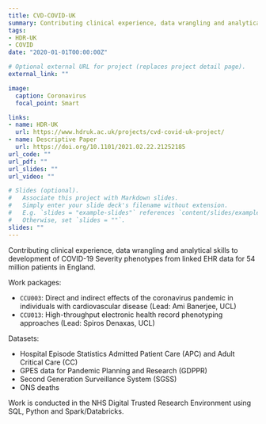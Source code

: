 ```yaml
---
title: CVD-COVID-UK
summary: Contributing clinical experience, data wrangling and analytical skills to development of COVID-19 Severity phenotypes from linked EHR data for 54 million patients in England.
tags:
- HDR-UK
- COVID
date: "2020-01-01T00:00:00Z"

# Optional external URL for project (replaces project detail page).
external_link: ""

image:
  caption: Coronavirus
  focal_point: Smart

links:
- name: HDR-UK
  url: https://www.hdruk.ac.uk/projects/cvd-covid-uk-project/
- name: Descriptive Paper
  url: https://doi.org/10.1101/2021.02.22.21252185
url_code: ""
url_pdf: ""
url_slides: ""
url_video: ""

# Slides (optional).
#   Associate this project with Markdown slides.
#   Simply enter your slide deck's filename without extension.
#   E.g. `slides = "example-slides"` references `content/slides/example-slides.md`.
#   Otherwise, set `slides = ""`.
slides: ""
---
```

Contributing clinical experience, data wrangling and analytical skills to development of COVID-19 Severity phenotypes from linked EHR data for 54 million patients in England.

Work packages:

* `CCU003`: Direct and indirect effects of the coronavirus pandemic in individuals with cardiovascular disease (Lead: Ami Banerjee, UCL)
* `CCU013`: High-throughput electronic health record phenotyping approaches (Lead: Spiros Denaxas, UCL)

Datasets:

* Hospital Episode Statistics Admitted Patient Care (APC) and Adult Critical Care (CC)
* GPES data for Pandemic Planning and Research (GDPPR)
* Second Generation Surveillance System (SGSS)
* ONS deaths

Work is conducted in the NHS Digital Trusted Research Environment using SQL, Python and Spark/Databricks.
